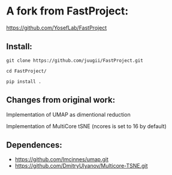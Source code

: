 A fork from FastProject:
========================
https://github.com/YosefLab/FastProject

Install:
--------

	git clone https://github.com/juugii/FastProject.git

	cd FastProject/

	pip install .


Changes from original work:
---------------------------

Implementation of UMAP as dimentional reduction

Implementation of MultiCore tSNE (ncores is set to 16 by default)

Dependences:
------------

- https://github.com/lmcinnes/umap.git
- https://github.com/DmitryUlyanov/Multicore-TSNE.git
